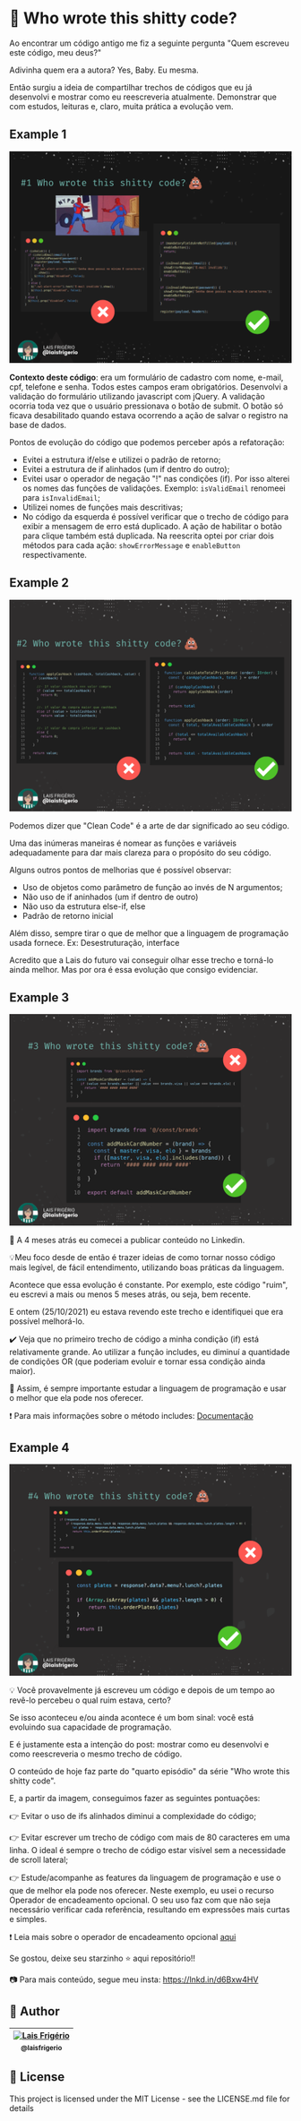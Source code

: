 # 💩 Who wrote this shitty code?

Ao encontrar um código antigo me fiz a seguinte pergunta "Quem escreveu este código, meu deus?"

Adivinha quem era a autora? Yes, Baby. Eu mesma.

Então surgiu a ideia de compartilhar trechos de códigos que eu já desenvolvi e mostrar como eu reescreveria atualmente. Demonstrar que com estudos, leituras e, claro, muita prática a evolução vem.

## Example 1

<p align="center">
  <a><img src="./example-1/who-wrote-this-shitty-code.png" alt="#1 Who wrote this shitty code?" title="#1 Who wrote this shitty code?"></a>
</p>

**Contexto deste código**: era um formulário de cadastro com nome, e-mail, cpf, telefone e senha. Todos estes campos eram obrigatórios. Desenvolvi a validação do formulário utilizando javascript com jQuery. A validação ocorria toda vez que o usuário pressionava o botão de submit. O botão só ficava desabilitado quando estava ocorrendo a ação de salvar o registro na base de dados.

Pontos de evolução do código que podemos perceber após a refatoração:

- Evitei a estrutura if/else e utilizei o padrão de retorno;
- Evitei a estrutura de if alinhados (um if dentro do outro);
- Evitei usar o operador de negação "!" nas condições (if). Por isso alterei os nomes das funções de validações. Exemplo: `isValidEmail` renomeei para `isInvalidEmail`;
- Utilizei nomes de funções mais descritivas;
- No código da esquerda é possível verificar que o trecho de código para exibir a mensagem de erro está duplicado. A ação de habilitar o botão para clique também está duplicada. Na reescrita optei por criar dois métodos para cada ação: `showErrorMessage` e `enableButton` respectivamente.

## Example 2

<p align="center">
  <a><img src="./example-2/who-wrote-this-shitty-code.png" alt="#2 Who wrote this shitty code?" title="#2 Who wrote this shitty code?"></a>
</p>

Podemos dizer que "Clean Code" é a arte de dar significado ao seu código.

Uma das inúmeras maneiras é nomear as funções e variáveis adequadamente para dar mais clareza para o propósito do seu código.

Alguns outros pontos de melhorias que é possível observar:

- Uso de objetos como parâmetro de função ao invés de N argumentos;
- Não uso de if aninhados (um if dentro de outro)
- Não uso da estrutura else-if, else
- Padrão de retorno inicial

Além disso, sempre tirar o que de melhor que a linguagem de programação usada fornece. Ex: Desestruturação, interface

Acredito que a Lais do futuro vai conseguir olhar esse trecho e torná-lo ainda melhor. Mas por ora é essa evolução que consigo evidenciar.

## Example 3

<p align="center">
  <a><img src="./example-3/who-wrote-this-shitty-code.png" alt="#3 Who wrote this shitty code?" title="#3 Who wrote this shitty code?"></a>
</p>

🤔 A 4 meses atrás eu comecei a publicar conteúdo no Linkedin.

💡Meu foco desde de então é trazer ideias de como tornar nosso código mais legível, de fácil entendimento, utilizando boas práticas da linguagem.

Acontece que essa evolução é constante. Por exemplo, este código "ruim", eu escrevi a mais ou menos 5 meses atrás, ou seja, bem recente.

E ontem (25/10/2021) eu estava revendo este trecho e identifiquei que era possível melhorá-lo.

✔️ Veja que no primeiro trecho de código a minha condição (if) está relativamente grande. Ao utilizar a função includes, eu diminuí a quantidade de condições OR (que poderiam evoluir e tornar essa condição ainda maior).

🚀 Assim, é sempre importante estudar a linguagem de programação e usar o melhor que ela pode nos oferecer.

❗ Para mais informações sobre o método includes: [Documentação](https://developer.mozilla.org/pt-BR/docs/Web/JavaScript/Reference/Global_Objects/Array/includes)

## Example 4

<p align="center">
  <a><img src="./example-4/who-wrote-this-shitty-code.png" alt="#4 Who wrote this shitty code?" title="#4 Who wrote this shitty code?"></a>
</p>

💡 Você provavelmente já escreveu um código e depois de um tempo ao revê-lo percebeu o qual ruim estava, certo?

Se isso aconteceu e/ou ainda acontece é um bom sinal: você está evoluindo sua capacidade de programação.

E é justamente esta a intenção do post: mostrar como eu desenvolvi e como reescreveria o mesmo trecho de código.

O conteúdo de hoje faz parte do "quarto episódio" da série "Who wrote this shitty code".

E, a partir da imagem, conseguimos fazer as seguintes pontuações:

👉  Evitar o uso de ifs alinhados diminui a complexidade do código;

👉  Evitar escrever um trecho de código com mais de 80 caracteres em uma linha. O ideal é sempre o trecho de código estar visível sem a necessidade de scroll lateral;

👉  Estude/acompanhe as features da linguagem de programação e use o que de melhor ela pode nos oferecer. Neste exemplo, eu usei o recurso Operador de encadeamento opcional. O seu uso faz com que não seja necessário verificar cada referência, resultando em expressões mais curtas e simples.

❗ Leia mais sobre o operador de encadeamento opcional [aqui](https://lnkd.in/d843vMyj)

Se gostou, deixe seu starzinho ⭐ aqui repositório!!

📷 Para mais conteúdo, segue meu insta: https://lnkd.in/d6Bxw4HV

## :woman: Author

| [<img src="https://avatars.githubusercontent.com/u/20709086?v=4" width="100px;" alt="Lais Frigério"/><br /><sub><b>@laisfrigerio</b></sub>](https://github.com/laisfrigerio)<br /> |
| :---: |

## 📄 License

This project is licensed under the MIT License - see the LICENSE.md file for details